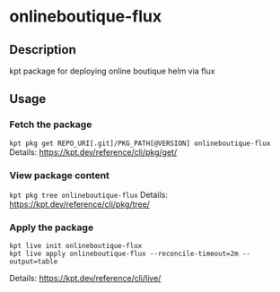 # onlineboutique-flux

## Description
kpt package for deploying online boutique helm via flux

## Usage

### Fetch the package
`kpt pkg get REPO_URI[.git]/PKG_PATH[@VERSION] onlineboutique-flux`
Details: https://kpt.dev/reference/cli/pkg/get/

### View package content
`kpt pkg tree onlineboutique-flux`
Details: https://kpt.dev/reference/cli/pkg/tree/

### Apply the package
```
kpt live init onlineboutique-flux
kpt live apply onlineboutique-flux --reconcile-timeout=2m --output=table
```
Details: https://kpt.dev/reference/cli/live/
